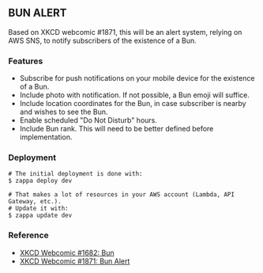 ## BUN ALERT

Based on XKCD webcomic #1871, this will be an alert system, relying on AWS SNS, to notify subscribers of the existence of a Bun.

### Features
- Subscribe for push notifications on your mobile device for the existence of a Bun.
- Include photo with notification. If not possible, a Bun emoji will suffice.
- Include location coordinates for the Bun, in case subscriber is nearby and wishes to see the Bun.
- Enable scheduled "Do Not Disturb" hours.
- Include Bun rank. This will need to be better defined before implementation.

### Deployment

```
# The initial deployment is done with:
$ zappa deploy dev

# That makes a lot of resources in your AWS account (Lambda, API Gateway, etc.).
# Update it with:
$ zappa update dev
```

### Reference

- [XKCD Webcomic #1682: Bun](https://xkcd.com/1682/)
- [XKCD Webcomic #1871: Bun Alert](https://xkcd.com/1871/)

